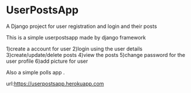 # UserPostsApp
A Django project for user registration and login and their posts 


This is a simple userpostsapp made by django framework

1)create a account for user
2)login using the user details
3)create/update/delete posts 
4)view the posts
5)change password for the user profile
6)add picture for user

Also a simple polls app .

url:https://userpostsapp.herokuapp.com
